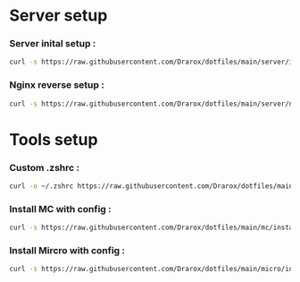 # Server setup

### Server inital setup :
```sh
curl -s https://raw.githubusercontent.com/Drarox/dotfiles/main/server/initial-setup.sh | sh
```

### Nginx reverse setup :
```sh
curl -s https://raw.githubusercontent.com/Drarox/dotfiles/main/server/nginx-reverse-setup.sh | sh
```

# Tools setup

### Custom .zshrc :
```sh
curl -o ~/.zshrc https://raw.githubusercontent.com/Drarox/dotfiles/main/.zshrc
```

### Install MC with config :
```sh
curl -s https://raw.githubusercontent.com/Drarox/dotfiles/main/mc/install.sh | sh
```

### Install Mircro with config :
```sh
curl -s https://raw.githubusercontent.com/Drarox/dotfiles/main/micro/install.sh | sh
```
